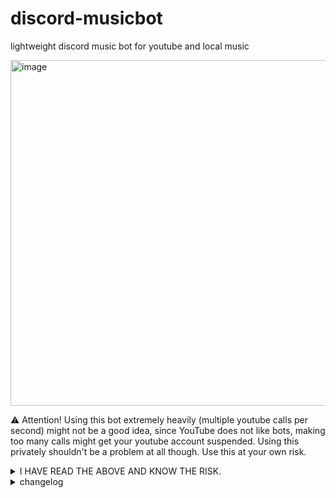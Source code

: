 # discord-musicbot
lightweight discord music bot for youtube and local music

<img width="921" height="553" alt="image" src="https://github.com/user-attachments/assets/67482351-269a-45eb-9c87-4f7b588c2d4e" />


⚠️ Attention! Using this bot extremely heavily (multiple youtube calls per second) might not be a good idea, since YouTube does not like bots, making too many calls might get your youtube account suspended. 
Using this privately shouldn't be a problem at all though. 
Use this at your own risk.

<details>
	
<summary>I HAVE READ THE ABOVE AND KNOW THE RISK.</summary>



first experimental pre-release https://github.com/Ranzlappen/discord-musicbot/releases/tag/pre


if you use this, you can skip part 1,2,3,4 of the installation, and 1,2 of the use guide.

# Getting Started / Installation for Windows:

## 1. ⚠️Required: Download and Install https://ffmpeg.org/

## 2. on windows:
- 1. search for "Environment Variables" or "Edit the system environment variables", 
- 2. click "Environment Variables", 
- 3. select the "Path" variable under "System Variables",
- 4. click "Edit," 
- 5. and then click "New". 
- 6. Then add your new path "C:\your\install\path\ffmpeg-...full_build\bin"
- 7. finally hit OK on all 3 popups.

<img width="1842" height="898" alt="image" src="https://github.com/user-attachments/assets/2788cef1-d37c-41d4-b202-8222cf3c4866" />

## 3. Required file Structure for this Project
```
└── C:\your\path\your-folder
    ├── discordmusicbot.py
    ├── config.json
    └── music
        ├── song1.mp3
        ├── song2.mp3
        └── ...
```
## 4. Install the following dependencies with CMD.exe, Download Python from python.org, During installation, check ✅ “Add Python to PATH.” This will also install pip by default.

(Indepth Guide: https://packaging.python.org/en/latest/tutorials/installing-packages/)

```
python -m ensurepip --upgrade
```
```
pip --version
```
```
pip install -U discord.py yt-dlp gTTS
```

## 5. Create an Application here https://discord.com/developers/applications/

## 6. on that Page go to -> YOUR APPLICATION -> Bot -> RESET TOKEN, copy this token and paste it into the config.json File. (⚠️NEVER COMMIT A CONFIG.JSON with YOUR TOKEN to github, and in general don't share your token)

(right now the .exe will crash if there is no valid bot token in the config)

```
{
	"BOT_TOKEN": "YOUR TOKEN GOES HERE"
}
```

## 7. on that Page go to -> Installation
   - Installation Contexts: Guild Install
   - Default Install Settings -> Scopes: applications.commands, bot
   - Default Install Settings -> Permissions: Connect, Embed Links, Manage Messages, Send Messages, Speak, Use Embedded Activities, Use External Apps, Use Slash Commands, View Channels (If you’re testing, Admin is easiest, but for production, use least privileges.)

## 8. in Installations -> Install Link -> Discord Provided Link -> Open the Link in your browser -> Add the Bot to one of your Servers.

# Using the Bot

## 1. Start the Bot Client by opening CMD, navigate to your root folder of: discordmusicbot.py and run this command
```
python discordmusicbot.py
```
Alternatively you can create a name.bat file that contains the command "python discordmusicbot2.py"

## 2. Once the cmd runs without errors, your bot should appear as Online in your Server. ⚠️ If this command doesn't work go back up, to: [Install 4](https://github.com/Ranzlappen/discord-musicbot/edit/main/README.md#4-install-the-following-dependencies-with-cmdexe-download-python-from-pythonorg-during-installation-check--add-python-to-path-this-will-also-install-pip-by-default)

## 2.5 if you are using the 7z file, just unpack it and launch the .exe (note that the program will instantly crash if no valid bot token is inside of the config)

## 3. Commands are the following and can be used with either ! or / as prefix:

### Music Controls
- **`/controls`** - Show the music control embed.

### Voice Channel
- **`/join [clearqueue]`** - Bot joins your voice channel.  
  Optional parameter: `clearqueue` (default: `True`) – clears the queue before joining.

### Playback
- **`/play <url>`** - Play a YouTube video or playlist.  
  Parameter: `url` – YouTube video URL or playlist URL (`https://www.youtube.com/playlist?list=LIST_ID`).

- **`/local`** - List all local music files available.

- **`/skip`** - Skip the current song.

- **`/pause`** - Pause playback.

- **`/resume`** - Resume playback.

- **`/clearqueue`** - Clears the song queue.

### Downloads
- **`/download [arg]`** - Download the currently playing song or choose from queue/local.  
  Optional parameter: `arg` – leave empty for current song, or `'queue'` / `'local'`.

### Text-to-Speech
- **`/tts <text> [lang] [keepfile]`** - Send a text-to-speech message in the voice channel.  
  Parameters:  
  - `text` (max 500 chars) – text to speak  
  - `lang` – optional, TTS model: `'en'`, `'de'`, `'com'`  
  - `keepfile` – `True` or `False`
<details>
	<summary>All languages for lang parameter</summary>
	
	af, am, ar, bg, bn, bs, ca, cs, cy, da, de, el, en, es, et, eu, fi, fr, fr-CA, gl, gu, ha, hi, hr, hu, id, is, it, iw, ja, jw, km, kn, ko, la, lt, lv, ml, mr, ms, my, ne, nl, no, pa, pl, pt, pt-PT, ro, ru, si, sk, sq, sr, su, sv, sw, ta, te, th, tl, tr, uk, ur, vi, yue, zh-CN, zh-TW, zh
</details>


### Administration
- **`/__clear_channel__`** - Deletes all messages in the current channel.  
  Requires **Manage Messages** permission.

</details>

<details>
	
<summary>changelog</summary>

### Main Commit 3

- New Command /autoplay - toggle - plays random local files if the queue is empty 

- attempt at fixing skip logic (needs further testing, but shouldn't double skip anymore)

- download_to_local now returns only the filename to avoid doubling the folder path

- upload_from_queue dropdown now shows song titles instead of indices.

### Main Commit 2
	
- New Command: Clear Queue

- New Command: Upload file to discord chat (from queue/from local/from currently playing youtube)

- New Command: TTS that pauses playback of music and can optionally be downloaded as sound file, optional parameter for language, default language can be set in config

- play command now accepts youtube playlists in the form of: https://www.youtube.com/playlist?list=YOUR_LIST_ID

- new config data like max queue size, cooldown for uploads, default tts language, message clutter removal delay 

- some config validations to reduce errors

- some minor fixes/improvements/edge cases

- accounted for some discord limitations like 2000char limit in messages, 100char limit in dropdown options, 25option limit in dropdowns

### Main Commit 1

- Initial Version.

</details>
